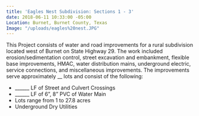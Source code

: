 ```yaml
---
title: 'Eagles Nest Subdivision: Sections 1 - 3'
date: 2018-06-11 10:33:00 -05:00
Location: Burnet, Burnet County, Texas
Image: "/uploads/eagles%20nest.JPG"
---
```


This Project consists of water and road improvements for a rural subdivision located west of Burnet on State Highway 29.  The work included erosion/sedimentation control, street excavation and embankment, flexible base improvements, HMAC, water distribution mains, underground electric, service connections, and miscellaneous improvements.  The improvements serve approximately __ lots and consist of the following: 
* ______ LF of Street and Culvert Crossings
* ______ LF of 6”, 8” PVC of Water Main
* Lots range from 1 to 27.8 acres
* Underground Dry Utilities